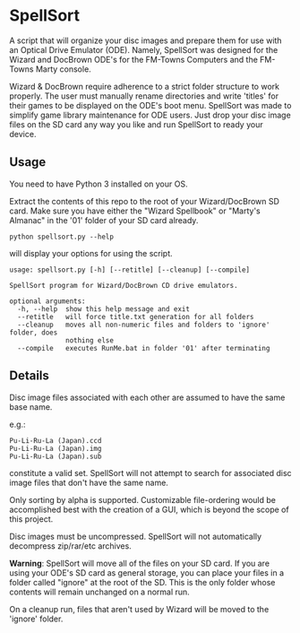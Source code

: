 # SpellSort

A script that will organize your disc images and prepare them for use with an Optical Drive Emulator (ODE). Namely, SpellSort was designed for the Wizard and DocBrown ODE's for the FM-Towns Computers and the FM-Towns Marty console.

Wizard & DocBrown require adherence to a strict folder structure to work properly. The user must manually rename directories and write 'titles' for their games to be displayed on the ODE's boot menu. SpellSort was made to simplify game library maintenance for ODE users. Just drop your disc image files on the SD card any way you like and run SpellSort to ready your device.


## Usage

You need to have Python 3 installed on your OS. 

Extract the contents of this repo to the root of your Wizard/DocBrown SD card. Make sure you have either the "Wizard Spellbook" or "Marty's Almanac" in the '01' folder of your SD card already.


```
python spellsort.py --help
```
will display your options for using the script.

```
usage: spellsort.py [-h] [--retitle] [--cleanup] [--compile]

SpellSort program for Wizard/DocBrown CD drive emulators.

optional arguments:
  -h, --help  show this help message and exit
  --retitle   will force title.txt generation for all folders
  --cleanup   moves all non-numeric files and folders to 'ignore' folder, does
              nothing else
  --compile   executes RunMe.bat in folder '01' after terminating

```

## Details

Disc image files associated with each other are assumed to have the same base name. 

e.g.: 
```
Pu-Li-Ru-La (Japan).ccd
Pu-Li-Ru-La (Japan).img
Pu-Li-Ru-La (Japan).sub
```
constitute a valid set. SpellSort will not attempt to search for associated disc image files that don't have the same name.

Only sorting by alpha is supported. Customizable file-ordering would be accomplished best with the creation of a GUI, which is beyond the scope of this project.

Disc images must be uncompressed. SpellSort will not automatically decompress zip/rar/etc archives.

**Warning**: SpellSort will move all of the files on your SD card. If you are using your ODE's SD card as general storage, you can place your files in a folder called "ignore" at the root of the SD. This is the only folder whose contents will remain unchanged on a normal run. 

On a cleanup run, files that aren't used by Wizard will be moved to the 'ignore' folder.
